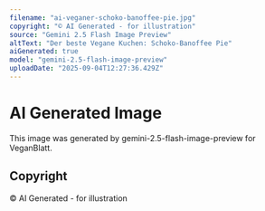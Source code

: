 ```yaml
---
filename: "ai-veganer-schoko-banoffee-pie.jpg"
copyright: "© AI Generated - for illustration"
source: "Gemini 2.5 Flash Image Preview"
altText: "Der beste Vegane Kuchen: Schoko-Banoffee Pie"
aiGenerated: true
model: "gemini-2.5-flash-image-preview"
uploadDate: "2025-09-04T12:27:36.429Z"
---
```


# AI Generated Image

This image was generated by gemini-2.5-flash-image-preview for VeganBlatt.

## Copyright
© AI Generated - for illustration
